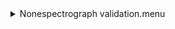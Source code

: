 <details><summary>Nonespectrograph validation.menu</summary><blockquote><pre><details><summary>Nonespectragraph_validation.cbk</summary><blockquote><pre><details><summary>&#x1F4D5; 1079_13wave_1beam_16sums_1rep_BOTH.rcp</summary><blockquote><pre>rcpname data	rcam	both	1079.14	   16&#x1F4D5;  data	rcam	both	1079.14	   16 
rcpname data	rcam	both	1079.25	   16&#x1F4D5;  data	rcam	both	1079.25	   16 
rcpname data	rcam	both	1079.36	   16&#x1F4D5;  data	rcam	both	1079.36	   16 
rcpname data	rcam	both	1079.47	   16&#x1F4D5;  data	rcam	both	1079.47	   16 
rcpname data	rcam	both	1079.58	   16&#x1F4D5;  data	rcam	both	1079.58	   16 
rcpname data	rcam	both	1079.69	   16&#x1F4D5;  data	rcam	both	1079.69	   16 
rcpname data	rcam	both	1079.80	   16&#x1F4D5;  data	rcam	both	1079.80	   16 
rcpname data	rcam	both	1079.91	   16&#x1F4D5;  data	rcam	both	1079.91	   16 
rcpname data	rcam	both	1080.02	   16&#x1F4D5;  data	rcam	both	1080.02	   16 
rcpname data	rcam	both	1080.13	   16&#x1F4D5;  data	rcam	both	1080.13	   16 
rcpname data	rcam	both	1080.24	   16&#x1F4D5;  data	rcam	both	1080.24	   16 
rcpname data	rcam	both	1080.35	   16&#x1F4D5;  data	rcam	both	1080.35	   16 
rcpname data	rcam	both	1080.46	   16&#x1F4D5;  data	rcam	both	1080.46	   16 
The above code block covers:1.17 minutes of camera integration + hardware moves and overhead</pre></blockquote></details>The above code block covers:1.17 minutes of camera integration + hardware moves and overhead</pre></blockquote></details></pre></blockquote></details>
